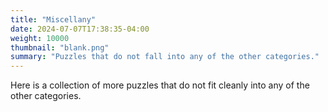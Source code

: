 ```yaml
---
title: "Miscellany"
date: 2024-07-07T17:38:35-04:00
weight: 10000
thumbnail: "blank.png"
summary: "Puzzles that do not fall into any of the other categories."
---
```


Here is a collection of more puzzles that do not fit cleanly into any of
the other categories.
